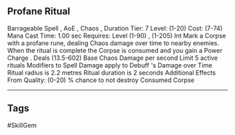 ## Profane Ritual
Barrageable
Spell , AoE , Chaos , Duration
Tier: 7
Level: (1-20)
Cost: (7-74) Mana
Cast Time: 1.00 sec
Requires: Level (1-90) , (1-205) Int
Mark a Corpse with a profane rune, dealing Chaos damage over time to nearby enemies. When the ritual is complete the Corpse is consumed and you gain a Power Charge .
Deals (13.5-602) Base Chaos Damage per second
Limit 5 active rituals
Modifiers to Spell Damage apply to Debuff 's Damage over Time
Ritual radius is 2.2 metres
Ritual duration is 2 seconds
Additional Effects From Quality:
(0-20) % chance to not destroy Consumed Corpse

---
## Tags
#SkillGem
